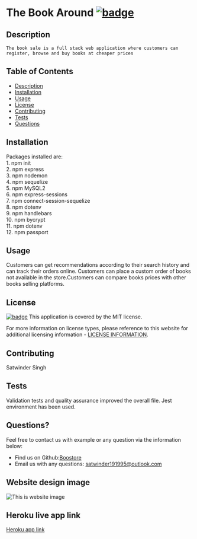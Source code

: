  # The Book Around [![badge](https://img.shields.io/badge/license-MIT-brightgreen)](./LICENSE)

  ## Description

    The book sale is a full stack web application where customers can register, browse and buy books at cheaper prices

  ## Table of Contents
  - [Description](#description)
  - [Installation](#installation)
  - [Usage](#usage)
  - [License](#license)
  - [Contributing](#contributing)
  - [Tests](#tests)
  - [Questions](#questions)

  ## Installation

  Packages installed are:<br>  1. npm init <br> 2. npm express <br> 3. npm nodemon <br>4. npm sequelize <br> 5. npm MySQL2 <br> 6. npm express-sessions <br> 7. npm connect-session-sequelize <br> 8. npm dotenv <br>9. npm handlebars <br>10. npm bycrypt <br>11. npm dotenv <br>12. npm passport

  ## Usage

Customers can get recommendations according to their search history and can track their 
orders online. Customers can place a custom order of books not available in the 
store.Customers can compare books prices with other books selling platforms.

  ## License

  [![badge](https://img.shields.io/badge/license-MIT-brightgreen)](./LICENSE)
This application is covered by the MIT license.

For more information on license types, please reference to this website for additional licensing information - [LICENSE INFORMATION](https://opensource.org/licenses).

  ## Contributing

  Satwinder Singh
  
  ## Tests

  Validation tests and quality assurance improved the overall file. Jest environment has been used.

  ## Questions?

  Feel free to contact us with example or any question via the information below:
  * Find us on Github:[Boostore](https://github.com/satwinder191995)
 * Email us with any questions: [satwinder191995@outlook.com](satwinder191995@outlook.com)


  ## Website design image
  ![This is website image](/public/images/book.png)

  ## Heroku live app link
  [Heroku app link](https://floating-reef-77198.herokuapp.com/)
